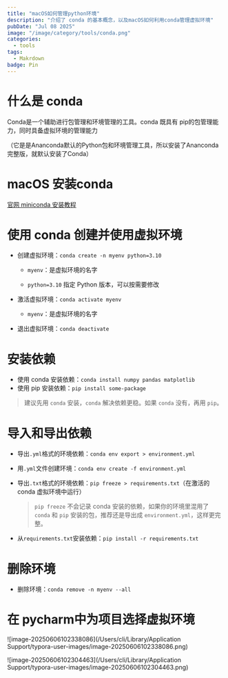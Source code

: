 ```yaml
---
title: "macOS如何管理python环境"
description: "介绍了 conda 的基本概念，以及macOS如何利用conda管理虚拟环境"
pubDate: "Jul 08 2025"
image: "/image/category/tools/conda.png" 
categories:
  - tools
tags:
  - Makrdown
badge: Pin
---
```

# 什么是 conda

Conda是一个辅助进行包管理和环境管理的工具。conda 既具有 pip的包管理能力，同时具备虚拟环境的管理能力

（它是是Ananconda默认的Python包和环境管理工具，所以安装了Ananconda完整版，就默认安装了Conda）

# macOS 安装conda

[官网 miniconda 安装教程](https://www.anaconda.com/docs/getting-started/miniconda/main)



# 使用 conda 创建并使用虚拟环境

- 创建虚拟环境：`conda create -n myenv python=3.10`

  - `myenv`：是虚拟环境的名字

  - `python=3.10` 指定 Python 版本，可以按需要修改

- 激活虚拟环境：`conda activate myenv`
  - `myenv`：是虚拟环境的名字
- 退出虚拟环境：`conda deactivate`



# 安装依赖

- 使用 conda 安装依赖：`conda install numpy pandas matplotlib`
- 使用 pip 安装依赖：`pip install some-package`

> 建议先用 `conda` 安装，`conda` 解决依赖更稳。如果 `conda` 没有，再用 `pip`。



# 导入和导出依赖

- 导出`.yml`格式的环境依赖：`conda env export > environment.yml`

- 用`.yml`文件创建环境：`conda env create -f environment.yml`

- 导出`.txt`格式的环境依赖：`pip freeze > requirements.txt`（在激活的 conda 虚拟环境中运行）

  > `pip freeze` 不会记录 conda 安装的依赖，如果你的环境里混用了 `conda` 和 `pip` 安装的包，推荐还是导出成 `environment.yml`，这样更完整。

- 从`requirements.txt`安装依赖：`pip install -r requirements.txt`

  

# 删除环境

- 删除环境：`conda remove -n myenv --all`



# 在 pycharm中为项目选择虚拟环境

![image-20250606102338086](/Users/cli/Library/Application Support/typora-user-images/image-20250606102338086.png)

![image-20250606102304463](/Users/cli/Library/Application Support/typora-user-images/image-20250606102304463.png)